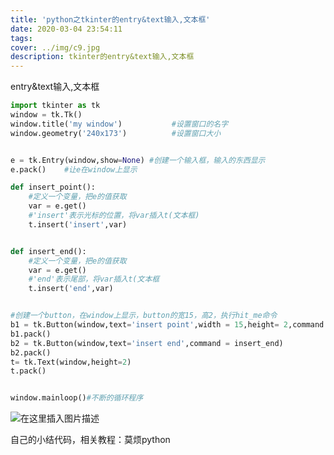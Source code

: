 ```yaml
---
title: 'python之tkinter的entry&text输入,文本框'
date: 2020-03-04 23:54:11
tags:
cover: ../img/c9.jpg
description: tkinter的entry&text输入,文本框
---
```

entry&text输入,文本框
```python
import tkinter as tk
window = tk.Tk()
window.title('my window')           #设置窗口的名字
window.geometry('240x173')          #设置窗口大小


e = tk.Entry(window,show=None) #创建一个输入框，输入的东西显示
e.pack()	#让e在window上显示

def insert_point():
	#定义一个变量，把e的值获取
	var = e.get()
	#'insert'表示光标的位置，将var插入t(文本框)
	t.insert('insert',var)


def insert_end():
	#定义一个变量，把e的值获取
	var = e.get()
	#'end'表示尾部，将var插入t(文本框
	t.insert('end',var)


#创建一个button，在window上显示，button的宽15，高2，执行hit_me命令
b1 = tk.Button(window,text='insert point',width = 15,height= 2,command = insert_point)
b1.pack()
b2 = tk.Button(window,text='insert end',command = insert_end)
b2.pack()
t= tk.Text(window,height=2)
t.pack()


window.mainloop()#不断的循环程序
```
![在这里插入图片描述](https://img-blog.csdnimg.cn/20200304235356603.png?x-oss-process=image/watermark,type_ZmFuZ3poZW5naGVpdGk,shadow_10,text_aHR0cHM6Ly9ibG9nLmNzZG4ubmV0L3FxXzQ1NjY2MjQ4,size_16,color_FFFFFF,t_70)


自己的小结代码，相关教程：莫烦python